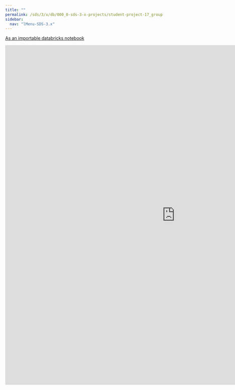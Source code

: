 ```yaml
---
title: ""
permalink: /sds/3/x/db/000_0-sds-3-x-projects/student-project-17_group-TowardsScalableTDA/03_robotics_dataset/
sidebar:
  nav: "lMenu-SDS-3.x"
---
```


[As an importable databricks notebook](https://lamastex.github.io/scalable-data-science/sds/3/x/db/000_0-sds-3-x-projects/student-project-17_group-TowardsScalableTDA/03_robotics_dataset.html)

<iframe src="https://lamastex.github.io/scalable-data-science/sds/3/x/db/000_0-sds-3-x-projects/student-project-17_group-TowardsScalableTDA/03_robotics_dataset.html" width="1080" height="1080" frameborder="0"></iframe>
